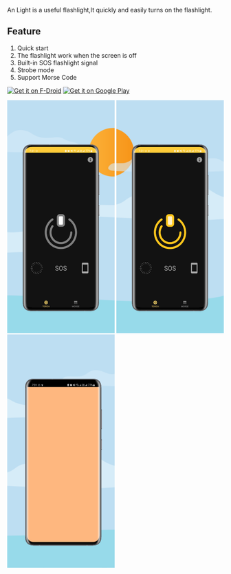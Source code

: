 An Light is a useful flashlight,It quickly and easily turns on the flashlight.

## Feature
<ol>
<li>Quick start</li>
<li>The flashlight work when the screen is off</li>
<li>Built-in SOS flashlight signal</li>
<li>Strobe mode</li>
<li>Support Morse Code</li>
</ol>

[<img src="https://fdroid.gitlab.io/artwork/badge/get-it-on.png"
     alt="Get it on F-Droid"
     height="80">](https://f-droid.org/packages/com.series.anlight/)
[<img src="https://play.google.com/intl/en_us/badges/images/generic/en-play-badge.png"
     alt="Get it on Google Play"
     height="80">](https://play.google.com/store/apps/details?id=com.series.anlight)

<img src="fastlane/metadata/android/en-US/images/phoneScreenshots/01.png" width="250"/> <img src="fastlane/metadata/android/en-US/images/phoneScreenshots/02.png" width="250"/>
<img src="fastlane/metadata/android/en-US/images/phoneScreenshots/03.png" width="250"/>
